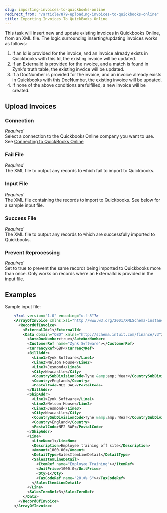 ```yaml
---
slug: importing-invoices-to-quickbooks-online
redirect_from: "/article/879-uploading-invoices-to-quickbooks-online"
title: Importing Invoices To QuickBooks Online
---
```



This task will insert new and update existing invoices in Quickbooks Online, from an XML file. The logic surrounding inserting/updating invoices works as follows:


1. If an Id is provided for the invoice, and an invoice already exists in Quickbooks with this Id, the existing invoice will be updated.
2. If an ExternalId is provided for the invoice, and a match is found in Zynk's truth table, the existing invoice will be updated.
3. If a DocNumber is provided for the invoice, and an invoice already exists in Quickbooks with this DocNumber, the existing invoice will be updated.
4. If none of the above conditions are fulfilled, a new invoice will be created.


## Upload Invoices

### Connection
_Required_  
Select a connection to the Quickbooks Online company you want to use. See [Connecting to QuickBooks Online](connecting-to-quickbooks-online)

### Fail File 
_Required_  
The XML file to output any records to which fail to import to Quickbooks.

### Input File 
_Required_  
The XML file containing the records to import to Quickbooks. See below for a sample input file.

### Success File 
_Required_  
The XML file to output any records to which are successfully imported to Quickbooks.

### Prevent Reprocessing
_Required_  
Set to true to prevent the same records being imported to Quickbooks more than once. Only works on records where an ExternalId is provided in the input file.


## Examples


Sample input file:


```xml
    <?xml version="1.0" encoding="utf-8"?>
    <ArrayOfInvoice xmlns:xsi="http://www.w3.org/2001/XMLSchema-instance" xmlns:xsd="http://www.w3.org/2001/XMLSchema">
      <RecordOfInvoice>
        <ExternalId>1</ExternalId>
        <Data domain="QBO" xmlns="http://schema.intuit.com/finance/v3">
          <AutoDocNumber>true</AutoDocNumber>
          <CustomerRef name="Zynk Software"></CustomerRef>
          <CurrencyRef>GBP</CurrencyRef>
          <BillAddr>
            <Line1>Zynk Software</Line1>
            <Line2>Nelson House</Line2>
            <Line3>Jesmond</Line3>
            <City>Newcastle</City>
            <CountrySubDivisionCode>Tyne &amp;amp; Wear</CountrySubDivisionCode>
            <Country>England</Country>
            <PostalCode>NE2 3AE</PostalCode>
          </BillAddr>
          <ShipAddr>
            <Line1>Zynk Software</Line1>
            <Line2>Nelson House</Line2>
            <Line3>Jesmond</Line3>
            <City>Newcastle</City>
            <CountrySubDivisionCode>Tyne &amp;amp; Wear</CountrySubDivisionCode>
            <Country>England</Country>
            <PostalCode>NE2 3AE</PostalCode>
          </ShipAddr>
          <Line>
            <LineNum>1</LineNum>
            <Description>Employee training off site</Description>
            <Amount>1000.00</Amount>
            <DetailType>SalesItemLineDetail</DetailType>
            <SalesItemLineDetail>
              <ItemRef name="Employee Training"></ItemRef>
              <UnitPrice>1000.0</UnitPrice>
              <Qty>1</Qty>
              <TaxCodeRef name="20.0% S"></TaxCodeRef>
            </SalesItemLineDetail>
          </Line>
          <SalesTermRef>3</SalesTermRef>
        </Data>
      </RecordOfInvoice>
    </ArrayOfInvoice>

```